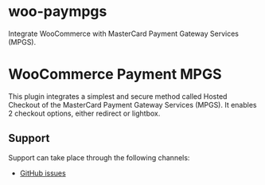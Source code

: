 # woo-paympgs
Integrate WooCommerce with MasterCard Payment Gateway Services (MPGS).

# WooCommerce Payment MPGS
This plugin integrates a simplest and secure method called Hosted Checkout of the MasterCard Payment Gateway Services (MPGS). It enables 2 checkout options, either redirect or lightbox.

## Support
Support can take place through the following channels:

* [GitHub issues](https://github.com/SameenParwez/woo-paympgs/issues)
